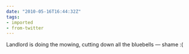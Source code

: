 ```yaml
---
date: "2010-05-16T16:44:32Z"
tags:
- imported
- from-twitter
---
```

Landlord is doing the mowing, cutting down all the bluebells — shame :\(
